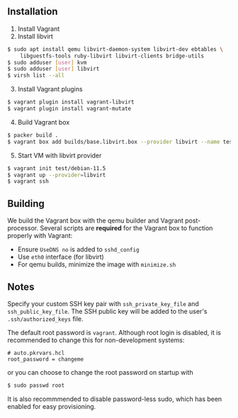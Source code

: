 ## Installation

1. Install Vagrant
2. Install libvirt

```bash
$ sudo apt install qemu libvirt-daemon-system libvirt-dev ebtables \
    libguestfs-tools ruby-libvirt libvirt-clients bridge-utils
$ sudo adduser [user] kvm
$ sudo adduser [user] libvirt
$ virsh list --all
```

3. Install Vagrant plugins

```bash
$ vagrant plugin install vagrant-libvirt
$ vagrant plugin install vagrant-mutate
```

4. Build Vagrant box

```bash
$ packer build .
$ vagrant box add builds/base.libvirt.box --provider libvirt --name test/debian-11.5
```

5. Start VM with libvirt provider

```bash
$ vagrant init test/debian-11.5
$ vagrant up --provider=libvirt
$ vagrant ssh
```

## Building

We build the Vagrant box with the qemu builder and Vagrant post-processor. Several
scripts are **required** for the Vagrant box to function properly with Vagrant:

- Ensure `UseDNS no` is added to `sshd_config`
- Use `eth0` interface (for libvirt)
- For qemu builds, minimize the image with `minimize.sh`

## Notes

Specify your custom SSH key pair with `ssh_private_key_file` and `ssh_public_key_file`.
The SSH public key will be added to the user's `.ssh/authorized_keys` file.

The default root password is `vagrant`. Although root login is disabled, it is
recommended to change this for non-development systems:

```hcl
# auto.pkrvars.hcl
root_password = changeme
```

or you can choose to change the root password on startup with

```bash
$ sudo passwd root
```

It is also recommmended to disable password-less sudo, which has been enabled for
easy provisioning.
